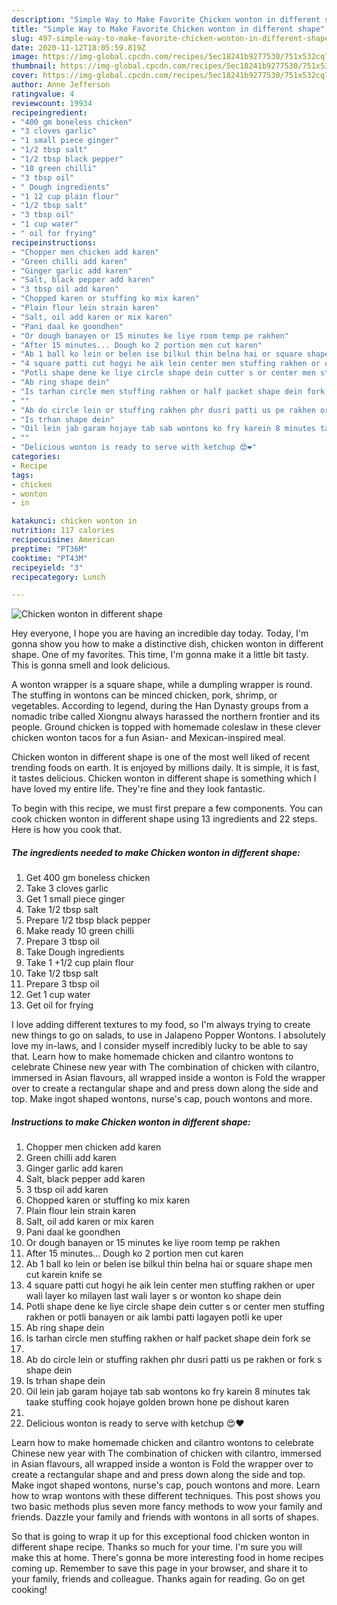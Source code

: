 ```yaml
---
description: "Simple Way to Make Favorite Chicken wonton in different shape"
title: "Simple Way to Make Favorite Chicken wonton in different shape"
slug: 497-simple-way-to-make-favorite-chicken-wonton-in-different-shape
date: 2020-11-12T18:05:59.819Z
image: https://img-global.cpcdn.com/recipes/5ec18241b9277530/751x532cq70/chicken-wonton-in-different-shape-recipe-main-photo.jpg
thumbnail: https://img-global.cpcdn.com/recipes/5ec18241b9277530/751x532cq70/chicken-wonton-in-different-shape-recipe-main-photo.jpg
cover: https://img-global.cpcdn.com/recipes/5ec18241b9277530/751x532cq70/chicken-wonton-in-different-shape-recipe-main-photo.jpg
author: Anne Jefferson
ratingvalue: 4
reviewcount: 19934
recipeingredient:
- "400 gm boneless chicken"
- "3 cloves garlic"
- "1 small piece ginger"
- "1/2 tbsp salt"
- "1/2 tbsp black pepper"
- "10 green chilli"
- "3 tbsp oil"
- " Dough ingredients"
- "1 12 cup plain flour"
- "1/2 tbsp salt"
- "3 tbsp oil"
- "1 cup water"
- " oil for frying"
recipeinstructions:
- "Chopper men chicken add karen"
- "Green chilli add karen"
- "Ginger garlic add karen"
- "Salt, black pepper add karen"
- "3 tbsp oil add karen"
- "Chopped karen or stuffing ko mix karen"
- "Plain flour lein strain karen"
- "Salt, oil add karen or mix karen"
- "Pani daal ke goondhen"
- "Or dough banayen or 15 minutes ke liye room temp pe rakhen"
- "After 15 minutes... Dough ko 2 portion men cut karen"
- "Ab 1 ball ko lein or belen ise bilkul thin belna hai or square shape men cut karein knife se"
- "4 square patti cut hogyi he aik lein center men stuffing rakhen or uper wali layer ko milayen last wali layer s or wonton ko shape dein"
- "Potli shape dene ke liye circle shape dein cutter s or center men stuffing rakhen or potli banayen or aik lambi patti lagayen potli ke uper"
- "Ab ring shape dein"
- "Is tarhan circle men stuffing rakhen or half packet shape dein fork se"
- ""
- "Ab do circle lein or stuffing rakhen phr dusri patti us pe rakhen or fork s shape dein"
- "Is trhan shape dein"
- "Oil lein jab garam hojaye tab sab wontons ko fry karein 8 minutes tak taake stuffing cook hojaye golden brown hone pe dishout karen"
- ""
- "Delicious wonton is ready to serve with ketchup 😍❤"
categories:
- Recipe
tags:
- chicken
- wonton
- in

katakunci: chicken wonton in 
nutrition: 117 calories
recipecuisine: American
preptime: "PT36M"
cooktime: "PT43M"
recipeyield: "3"
recipecategory: Lunch

---
```



![Chicken wonton in different shape](https://img-global.cpcdn.com/recipes/5ec18241b9277530/751x532cq70/chicken-wonton-in-different-shape-recipe-main-photo.jpg)

Hey everyone, I hope you are having an incredible day today. Today, I'm gonna show you how to make a distinctive dish, chicken wonton in different shape. One of my favorites. This time, I'm gonna make it a little bit tasty. This is gonna smell and look delicious.

A wonton wrapper is a square shape, while a dumpling wrapper is round. The stuffing in wontons can be minced chicken, pork, shrimp, or vegetables. According to legend, during the Han Dynasty groups from a nomadic tribe called Xiongnu always harassed the northern frontier and its people. Ground chicken is topped with homemade coleslaw in these clever chicken wonton tacos for a fun Asian- and Mexican-inspired meal.

Chicken wonton in different shape is one of the most well liked of recent trending foods on earth. It is enjoyed by millions daily. It is simple, it is fast, it tastes delicious. Chicken wonton in different shape is something which I have loved my entire life. They're fine and they look fantastic.


To begin with this recipe, we must first prepare a few components. You can cook chicken wonton in different shape using 13 ingredients and 22 steps. Here is how you cook that.

<!--inarticleads1-->

##### The ingredients needed to make Chicken wonton in different shape:

1. Get 400 gm boneless chicken
1. Take 3 cloves garlic
1. Get 1 small piece ginger
1. Take 1/2 tbsp salt
1. Prepare 1/2 tbsp black pepper
1. Make ready 10 green chilli
1. Prepare 3 tbsp oil
1. Take  Dough ingredients
1. Take 1 +1/2 cup plain flour
1. Take 1/2 tbsp salt
1. Prepare 3 tbsp oil
1. Get 1 cup water
1. Get  oil for frying


I love adding different textures to my food, so I&#39;m always trying to create new things to go on salads, to use in Jalapeno Popper Wontons. I absolutely love my in-laws, and I consider myself incredibly lucky to be able to say that. Learn how to make homemade chicken and cilantro wontons to celebrate Chinese new year with The combination of chicken with cilantro, immersed in Asian flavours, all wrapped inside a wonton is Fold the wrapper over to create a rectangular shape and and press down along the side and top. Make ingot shaped wontons, nurse&#39;s cap, pouch wontons and more. 

<!--inarticleads2-->

##### Instructions to make Chicken wonton in different shape:

1. Chopper men chicken add karen
1. Green chilli add karen
1. Ginger garlic add karen
1. Salt, black pepper add karen
1. 3 tbsp oil add karen
1. Chopped karen or stuffing ko mix karen
1. Plain flour lein strain karen
1. Salt, oil add karen or mix karen
1. Pani daal ke goondhen
1. Or dough banayen or 15 minutes ke liye room temp pe rakhen
1. After 15 minutes... Dough ko 2 portion men cut karen
1. Ab 1 ball ko lein or belen ise bilkul thin belna hai or square shape men cut karein knife se
1. 4 square patti cut hogyi he aik lein center men stuffing rakhen or uper wali layer ko milayen last wali layer s or wonton ko shape dein
1. Potli shape dene ke liye circle shape dein cutter s or center men stuffing rakhen or potli banayen or aik lambi patti lagayen potli ke uper
1. Ab ring shape dein
1. Is tarhan circle men stuffing rakhen or half packet shape dein fork se
1. 
1. Ab do circle lein or stuffing rakhen phr dusri patti us pe rakhen or fork s shape dein
1. Is trhan shape dein
1. Oil lein jab garam hojaye tab sab wontons ko fry karein 8 minutes tak taake stuffing cook hojaye golden brown hone pe dishout karen
1. 
1. Delicious wonton is ready to serve with ketchup 😍❤


Learn how to make homemade chicken and cilantro wontons to celebrate Chinese new year with The combination of chicken with cilantro, immersed in Asian flavours, all wrapped inside a wonton is Fold the wrapper over to create a rectangular shape and and press down along the side and top. Make ingot shaped wontons, nurse&#39;s cap, pouch wontons and more. Learn how to wrap wontons with these different techniques. This post shows you two basic methods plus seven more fancy methods to wow your family and friends. Dazzle your family and friends with wontons in all sorts of shapes. 

So that is going to wrap it up for this exceptional food chicken wonton in different shape recipe. Thanks so much for your time. I'm sure you will make this at home. There's gonna be more interesting food in home recipes coming up. Remember to save this page in your browser, and share it to your family, friends and colleague. Thanks again for reading. Go on get cooking!
